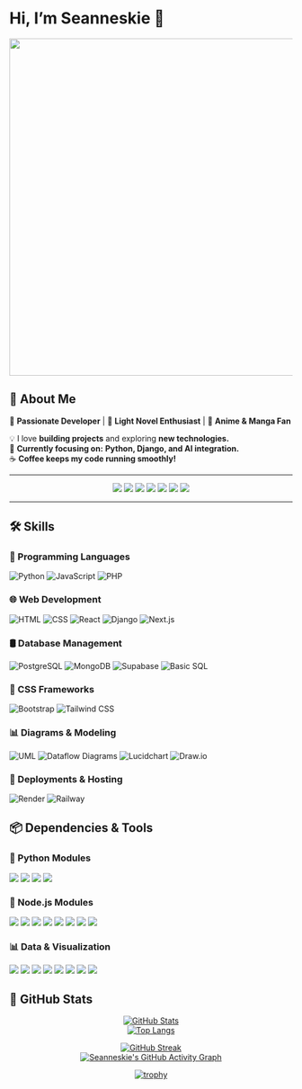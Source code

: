 # Hi, I’m Seanneskie 👋  
<p align="center">
  <img src="https://media1.giphy.com/media/v1.Y2lkPTc5MGI3NjExNGpjamgzZmNrejA3Z2NpMGRpcXcyaDNnZWF2aXc2czcyMWNtMXpxYyZlcD12MV9pbnRlcm5hbF9naWZfYnlfaWQmY3Q9Zw/L3R5dA76NNtWzemBFF/giphy.gif" width="600"/>
</p>

## 🎯 About Me  
🚀 **Passionate Developer** | 📖 **Light Novel Enthusiast** | 🎨 **Anime & Manga Fan**  

💡 I love **building projects** and exploring **new technologies.**  
🎯 **Currently focusing on:** **Python, Django, and AI integration.**  
☕ **Coffee keeps my code running smoothly!**  

---

<p align="center">
  <img src="https://img.shields.io/badge/Python-Developer-1E3A8A?style=for-the-badge&logo=python" />
  <img src="https://img.shields.io/badge/Django-Lover-092E20?style=for-the-badge&logo=django" />
  <img src="https://img.shields.io/badge/JavaScript-80%25-F7DF1E?style=for-the-badge&logo=javascript&logoColor=black" />
  <img src="https://img.shields.io/badge/React-60%25-61DAFB?style=for-the-badge&logo=react&logoColor=black" />
  <img src="https://img.shields.io/badge/PostgreSQL-80%25-336791?style=for-the-badge&logo=postgresql&logoColor=white" />
  <img src="https://img.shields.io/badge/Next.js-60%25-000000?style=for-the-badge&logo=next.js&logoColor=white" />
  <img src="https://img.shields.io/badge/Coffee-Lover-6F4E37?style=for-the-badge&logo=coffee&logoColor=white" />
</p>

---


## 🛠️ Skills 

### 🚀 Programming Languages  
![Python](https://img.shields.io/badge/Python-80%25-1E3A8A?style=for-the-badge&logo=python)
![JavaScript](https://img.shields.io/badge/JavaScript-80%25-F7DF1E?style=for-the-badge&logo=javascript&logoColor=black)
![PHP](https://img.shields.io/badge/PHP-60%25-777BB4?style=for-the-badge&logo=php)

### 🌐 Web Development  
![HTML](https://img.shields.io/badge/HTML-80%25-E34F26?style=for-the-badge&logo=html5&logoColor=white)
![CSS](https://img.shields.io/badge/CSS-80%25-1572B6?style=for-the-badge&logo=css3&logoColor=white)
![React](https://img.shields.io/badge/React-60%25-61DAFB?style=for-the-badge&logo=react&logoColor=black)
![Django](https://img.shields.io/badge/Django-80%25-092E20?style=for-the-badge&logo=django&logoColor=white)
![Next.js](https://img.shields.io/badge/Next.js-60%25-000000?style=for-the-badge&logo=nextdotjs&logoColor=white)

### 🛢️ Database Management  
![PostgreSQL](https://img.shields.io/badge/PostgreSQL-80%25-336791?style=for-the-badge&logo=postgresql&logoColor=white)
![MongoDB](https://img.shields.io/badge/MongoDB-80%25-47A248?style=for-the-badge&logo=mongodb&logoColor=white)
![Supabase](https://img.shields.io/badge/Supabase-80%25-3ECF8E?style=for-the-badge&logo=supabase)
![Basic SQL](https://img.shields.io/badge/Basic%20SQL-100%25-4479A1?style=for-the-badge&logo=sqlite)

### 🎨 CSS Frameworks  
![Bootstrap](https://img.shields.io/badge/Bootstrap-60%25-7952B3?style=for-the-badge&logo=bootstrap&logoColor=white)
![Tailwind CSS](https://img.shields.io/badge/Tailwind%20CSS-60%25-38B2AC?style=for-the-badge&logo=tailwindcss&logoColor=white)

### 📊 Diagrams & Modeling  
![UML](https://img.shields.io/badge/UML-60%25-4A4A4A?style=for-the-badge&logo=uml)
![Dataflow Diagrams](https://img.shields.io/badge/Dataflow%20Diagrams-60%25-4A90E2?style=for-the-badge)
![Lucidchart](https://img.shields.io/badge/Lucidchart-60%25-F48C06?style=for-the-badge&logo=lucidchart)
![Draw.io](https://img.shields.io/badge/Draw.io-60%25-F08705?style=for-the-badge&logo=diagramsdotnet)

### 🚀 Deployments & Hosting  
![Render](https://img.shields.io/badge/Render-60%25-46E3B7?style=for-the-badge&logo=render)
![Railway](https://img.shields.io/badge/Railway-60%25-0B0D12?style=for-the-badge&logo=railway&logoColor=white)

## 📦 Dependencies & Tools  

### 🐍 Python Modules  
<p align="left">
  <img src="https://img.shields.io/badge/Django-4.2-092E20?style=for-the-badge&logo=django&logoColor=white"/>
  <img src="https://img.shields.io/badge/NumPy-1.26.4-013243?style=for-the-badge&logo=numpy&logoColor=white"/>
  <img src="https://img.shields.io/badge/Pandas-2.2.1-150458?style=for-the-badge&logo=pandas&logoColor=white"/>
  <img src="https://img.shields.io/badge/OpenPyXL-3.1.2-3776AB?style=for-the-badge&logo=python&logoColor=white"/>
</p>

### 🚀 Node.js Modules  
<p align="left">
  <img src="https://img.shields.io/badge/React-18.2-61DAFB?style=for-the-badge&logo=react&logoColor=black"/>
  <img src="https://img.shields.io/badge/Next.js-15-000000?style=for-the-badge&logo=nextdotjs&logoColor=white"/>
  <img src="https://img.shields.io/badge/Express.js-4.18-000000?style=for-the-badge&logo=express&logoColor=white"/>
  <img src="https://img.shields.io/badge/Mongoose-7.6.4-880000?style=for-the-badge&logo=mongodb"/>
  <img src="https://img.shields.io/badge/ShadCN-2.1.6-38B2AC?style=for-the-badge"/>
  <img src="https://img.shields.io/badge/ReportJS-60%25-007ACC?style=for-the-badge&logo=javascript"/>
  <img src="https://img.shields.io/badge/SweetAlert-60%25-FF6F61?style=for-the-badge"/>
  <img src="https://img.shields.io/badge/TippyJS-60%25-4A90E2?style=for-the-badge"/>
</p>

### 📊 Data & Visualization  
<p align="left">
  <img src="https://img.shields.io/badge/Chart.js-4.4.3-FF6384?style=for-the-badge&logo=chartdotjs"/>
  <img src="https://img.shields.io/badge/OpenCV-4.9.0-5C3EE8?style=for-the-badge&logo=opencv"/>
  <img src="https://img.shields.io/badge/Matplotlib-3.8.3-11557C?style=for-the-badge"/>
  <img src="https://img.shields.io/badge/Tableau-60%25-E97627?style=for-the-badge&logo=tableau&logoColor=white"/>
  <img src="https://img.shields.io/badge/Looker-60%25-4285F4?style=for-the-badge&logo=looker&logoColor=white"/>
  <img src="https://img.shields.io/badge/Microsoft%20Excel-80%25-217346?style=for-the-badge&logo=microsoftexcel&logoColor=white"/>
  <img src="https://img.shields.io/badge/Weka-3.9-FFB000?style=for-the-badge&logo=weka&logoColor=black"/>
  <img src="https://img.shields.io/badge/Orange-3.34-FFA500?style=for-the-badge&logo=orange&logoColor=black"/>
</p>



## 🚀 GitHub Stats  

<div align="center">

[![GitHub Stats](https://github-readme-stats.vercel.app/api?username=Seanneskie&show_icons=true&theme=radical)](https://github.com/Seanneskie)  
[![Top Langs](https://github-readme-stats.vercel.app/api/top-langs/?username=Seanneskie&layout=compact&theme=radical)](https://github.com/Seanneskie)  

[![GitHub Streak](https://github-readme-streak-stats.herokuapp.com/?user=Seanneskie&theme=radical)](https://github.com/Seanneskie)  
[![Seanneskie's GitHub Activity Graph](https://github-readme-activity-graph.vercel.app/graph?username=Seanneskie&theme=radical)](https://github.com/Seanneskie)  

[![trophy](https://github-profile-trophy.vercel.app/?username=Seanneskie&theme=radical&column=4)](https://github.com/Seanneskie)  

</div>



